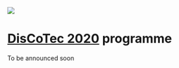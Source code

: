 [![](https://www.discotec.org/2020/discotec-banner.jpeg)](https://www.discotec.org/2020/)

# [DisCoTec 2020](https://www.discotec.org/2020/) programme

To be announced soon
